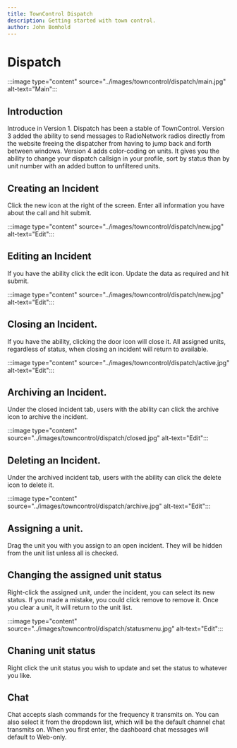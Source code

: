 ```yaml
---
title: TownControl Dispatch
description: Getting started with town control.
author: John Bomhold
---
```

# Dispatch

:::image type="content" source="../images/towncontrol/dispatch/main.jpg" alt-text="Main":::

## Introduction 
Introduce in Version 1. Dispatch has been a stable of TownControl. Version 3 added the ability to send messages to RadioNetwork radios directly from the website freeing the dispatcher from having to jump back and forth between windows. Version 4 adds color-coding on units. It gives you the ability to change your dispatch callsign in your profile, sort by status than by unit number with an added button to unfiltered units.

## Creating an Incident
Click the new icon at the right of the screen. Enter all information you have about the call and hit submit.

:::image type="content" source="../images/towncontrol/dispatch/new.jpg" alt-text="Edit":::

## Editing an Incident
If you have the ability click the edit icon. Update the data as required and hit submit.

:::image type="content" source="../images/towncontrol/dispatch/new.jpg" alt-text="Edit":::

## Closing an Incident.
If you have the ability, clicking the door icon will close it. All assigned units, regardless of status, when closing an incident will return to available. 

:::image type="content" source="../images/towncontrol/dispatch/active.jpg" alt-text="Edit":::

## Archiving an Incident.
Under the closed incident tab, users with the ability can click the archive icon to archive the incident. 

:::image type="content" source="../images/towncontrol/dispatch/closed.jpg" alt-text="Edit":::


## Deleting an Incident.
Under the archived incident tab, users with the ability can click the delete icon to delete it. 

:::image type="content" source="../images/towncontrol/dispatch/archive.jpg" alt-text="Edit":::

## Assigning a unit.
Drag the unit you with you assign to an open incident. They will be hidden from the unit list unless all is checked. 

## Changing the assigned unit status
Right-click the assigned unit, under the incident, you can select its new status. If you made a mistake, you could click remove to remove it. Once you clear a unit, it will return to the unit list.

:::image type="content" source="../images/towncontrol/dispatch/statusmenu.jpg" alt-text="Edit":::


## Chaning unit status
Right click the unit status you wish to update and set the status to whatever you like.

## Chat 
Chat accepts slash commands for the frequency it transmits on. You can also select it from the dropdown list, which will be the default channel chat transmits on. When you first enter, the dashboard chat messages will default to Web-only.